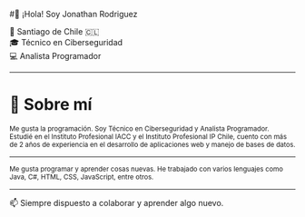 #👋 ¡Hola! Soy Jonathan Rodriguez

📍 Santiago de Chile 🇨🇱  
🎓 Técnico en Ciberseguridad  
💻 Analista Programador

---

# 🧑 Sobre mí

<sub>Me gusta la programación. Soy Técnico en Ciberseguridad y Analista Programador.  
Estudié en el Instituto Profesional IACC y el Instituto Profesional IP Chile, cuento con más de 2 años de experiencia en el desarrollo de aplicaciones web y manejo de bases de datos.</small>

---

<sub>Me gusta programar y aprender cosas nuevas. He trabajado con varios lenguajes como Java, C#, HTML, CSS, JavaScript, entre otros.</sub>

---

📫 Siempre dispuesto a colaborar y aprender algo nuevo.
